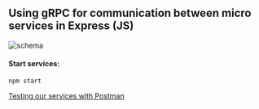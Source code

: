 ## Using gRPC for communication between micro services in Express (JS)

<image src="./images/schema.webp" alt="schema">

#### Start services:

```
npm start
```

[Testing our services with Postman](./POSTMAN.md)
